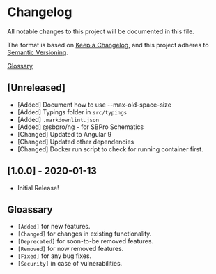 # Changelog

All notable changes to this project will be documented in this file.

The format is based on [Keep a Changelog](https://keepachangelog.com/en/1.0.0/),
and this project adheres to [Semantic Versioning](https://semver.org/spec/v2.0.0.html).

[Glossary](/glossary)

## [Unreleased]

- [Added] Document how to use --max-old-space-size
- [Added] Typings folder in `src/typings`
- [Added] `.markdownlint.json`
- [Added] @sbpro/ng - for SBPro Schematics
- [Changed] Updated to Angular 9
- [Changed] Updated other dependencies
- [Changed] Docker run script to check for running container first.

## [1.0.0] - 2020-01-13

- Initial Release!

## Gloassary

- `[Added]` for new features.
- `[Changed]` for changes in existing functionality.
- `[Deprecated]` for soon-to-be removed features.
- `[Removed]` for now removed features.
- `[Fixed]` for any bug fixes.
- `[Security]` in case of vulnerabilities.
